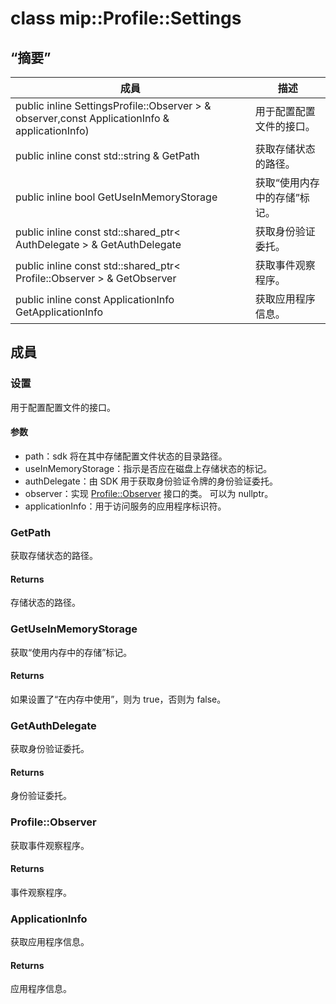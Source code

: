 # <a name="class-mipprofilesettings"></a>class mip::Profile::Settings 
## <a name="summary"></a>“摘要”
 成員                        | 描述                                
--------------------------------|---------------------------------------------
public inline  SettingsProfile::Observer > & observer,const ApplicationInfo & applicationInfo) | 用于配置配置文件的接口。
public inline const std::string & GetPath | 获取存储状态的路径。
public inline bool GetUseInMemoryStorage | 获取“使用内存中的存储”标记。
public inline const std::shared_ptr< AuthDelegate > & GetAuthDelegate | 获取身份验证委托。
public inline const std::shared_ptr< Profile::Observer > & GetObserver | 获取事件观察程序。
public inline const ApplicationInfo GetApplicationInfo | 获取应用程序信息。
## <a name="members"></a>成員
### <a name="settings"></a>设置
用于配置配置文件的接口。
#### <a name="parameters"></a>参数
* path：sdk 将在其中存储配置文件状态的目录路径。 
* useInMemoryStorage：指示是否应在磁盘上存储状态的标记。 
* authDelegate：由 SDK 用于获取身份验证令牌的身份验证委托。 
* observer：实现 [Profile::Observer](#classmip_1_1_profile_1_1_observer) 接口的类。 可以为 nullptr。 
* applicationInfo：用于访问服务的应用程序标识符。
### <a name="getpath"></a>GetPath
获取存储状态的路径。
#### <a name="returns"></a>Returns
存储状态的路径。
### <a name="getuseinmemorystorage"></a>GetUseInMemoryStorage
获取“使用内存中的存储”标记。
#### <a name="returns"></a>Returns
如果设置了“在内存中使用”，则为 true，否则为 false。
### <a name="getauthdelegate"></a>GetAuthDelegate
获取身份验证委托。
#### <a name="returns"></a>Returns
身份验证委托。
### <a name="profileobserver"></a>Profile::Observer
获取事件观察程序。
#### <a name="returns"></a>Returns
事件观察程序。
### <a name="applicationinfo"></a>ApplicationInfo
获取应用程序信息。
#### <a name="returns"></a>Returns
应用程序信息。